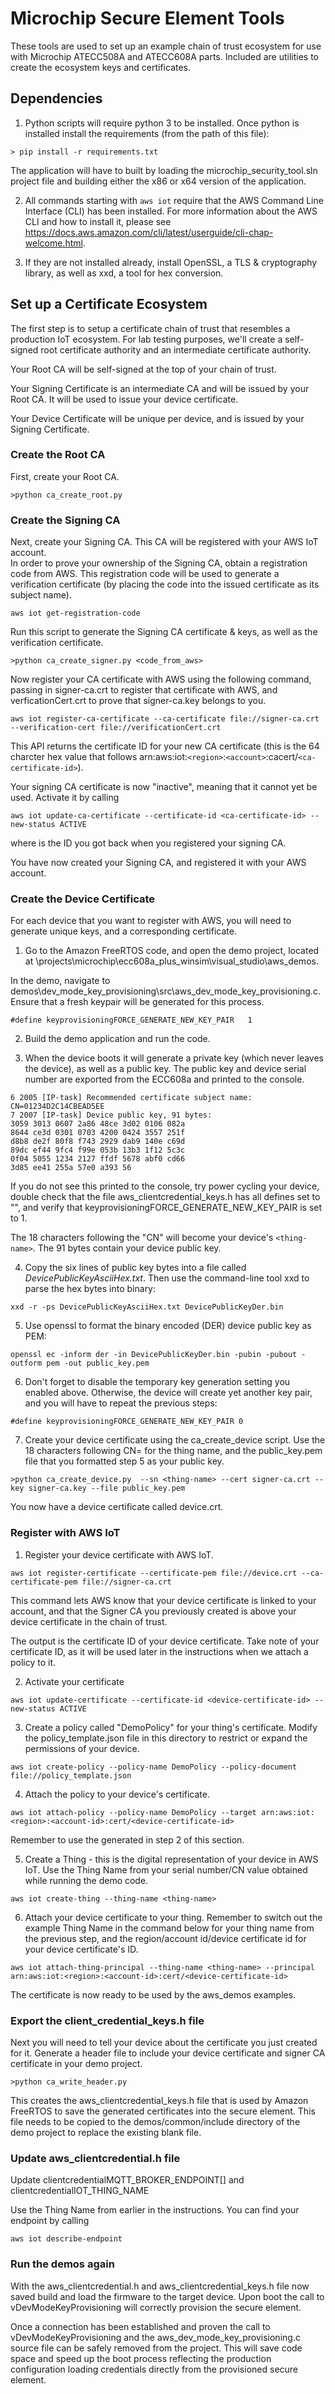 # Microchip Secure Element Tools

These tools are used to set up an example chain of trust ecosystem for use with
Microchip ATECC508A and ATECC608A parts. Included are utilities to create the
ecosystem keys and certificates.

## Dependencies

1) Python scripts will require python 3 to be installed. Once python is installed
install the requirements (from the path of this file):

```
> pip install -r requirements.txt
```

The application will have to built by loading the microchip_security_tool.sln
project file and building either the x86 or x64 version of the application.

2) All commands starting with `aws iot` require that the AWS Command Line Interface (CLI) has been installed.  For more information about the AWS CLI and how to install it, please see
https://docs.aws.amazon.com/cli/latest/userguide/cli-chap-welcome.html.

3) If they are not installed already, install OpenSSL, a TLS & cryptography library, as well as xxd, a tool for hex conversion.

## Set up a Certificate Ecosystem

The first step is to setup a certificate chain of trust that resembles a production IoT ecosystem. For lab testing purposes, we'll create a self-signed root certificate authority and an intermediate certificate authority.

Your Root CA will be self-signed at the top of your chain of trust.  

Your Signing Certificate is an intermediate CA and will be issued by your Root CA.  It will be used to issue your device certificate.

Your Device Certificate will be unique per device, and is issued by your Signing Certificate.

### Create the Root CA
First, create your Root CA.  
```
>python ca_create_root.py 
```

### Create the Signing CA
Next, create your Signing CA.  This CA will be registered with your AWS IoT account.  
In order to prove your ownership of the Signing CA, obtain a registration code from AWS.
This registration code will be used to generate a verification certificate (by placing the code into the issued certificate as its subject name).

```
aws iot get-registration-code
```

Run this script to generate the Signing CA certificate & keys, as well as the verification certificate.

```
>python ca_create_signer.py <code_from_aws>
```

Now register your CA certificate with AWS using the following command, passing in signer-ca.crt to
register that certificate with AWS, and verficationCert.crt to prove that signer-ca.key belongs to you.

```
aws iot register-ca-certificate --ca-certificate file://signer-ca.crt --verification-cert file://verificationCert.crt
```

This API returns the certificate ID for your new CA certificate (this is the 64 charcter hex value that follows arn:aws:iot:`<region>`:`<account>`:cacert/`<ca-certificate-id>`).

Your signing CA certificate is now "inactive", meaning that it cannot yet be used.  Activate it by 
calling 

```
aws iot update-ca-certificate --certificate-id <ca-certificate-id> --new-status ACTIVE
```
where <ca-certificate-id> is the ID you got back when you registered your signing CA.

You have now created your Signing CA, and registered it with your AWS account.

### Create the Device Certificate
For each device that you want to register with AWS, you will need to generate
unique keys, and a corresponding certificate.

1) Go to the Amazon FreeRTOS code, and open the demo project, located at <amazon-freertos-root>\projects\microchip\ecc608a_plus_winsim\visual_studio\aws_demos.

In the demo, navigate to 
demos\dev_mode_key_provisioning\src\aws_dev_mode_key_provisioning.c.  
Ensure that a fresh keypair will be generated for this process.
```
#define keyprovisioningFORCE_GENERATE_NEW_KEY_PAIR   1
```
2) Build the demo application and run the code.

3) When the device boots it will generate a private key (which never leaves the device),
as well as a public key. The public key and device serial number are exported from the 
ECC608a and printed to the console.

```
6 2005 [IP-task] Recommended certificate subject name: CN=01234D2C14CBEAD5EE
7 2007 [IP-task] Device public key, 91 bytes:
3059 3013 0607 2a86 48ce 3d02 0106 082a
8644 ce3d 0301 0703 4200 0424 3557 251f
d8b8 de2f 80f8 f743 2929 dab9 140e c69d
89dc ef44 9fc4 f99e 053b 13b3 1f12 5c3c
0f04 5055 1234 2127 ffdf 5678 abf0 cd66
3d85 ee41 255a 57e0 a393 56
```
If you do not see this printed to the console, try power cycling your device, double
check that the file aws_clientcredential_keys.h has all defines set to "", and verify
that keyprovisioningFORCE_GENERATE_NEW_KEY_PAIR is set to 1.

The 18 characters following the "CN" will become your device's `<thing-name>`.  The 91
bytes contain your device public key.

4) Copy the six lines of public key bytes into a file called *DevicePublicKeyAsciiHex.txt*. 
Then use the command-line tool xxd to parse the hex bytes into binary:

```
xxd -r -ps DevicePublicKeyAsciiHex.txt DevicePublicKeyDer.bin
```

5) Use openssl to format the binary encoded (DER) device public key as PEM:

```
openssl ec -inform der -in DevicePublicKeyDer.bin -pubin -pubout -outform pem -out public_key.pem
```

6) Don't forget to disable the temporary key generation setting you enabled above. 
Otherwise, the device will create yet another key pair, and you will have to repeat the previous steps:

```
#define keyprovisioningFORCE_GENERATE_NEW_KEY_PAIR 0
```
7) Create your device certificate using the ca_create_device script. 
Use the 18 characters following CN= for the thing name, and the public_key.pem file
that you formatted step 5 as your public key.

```
>python ca_create_device.py  --sn <thing-name> --cert signer-ca.crt --key signer-ca.key --file public_key.pem
```

You now have a device certificate called device.crt.


### Register with AWS IoT

1) Register your device certificate with AWS IoT.  
```
aws iot register-certificate --certificate-pem file://device.crt --ca-certificate-pem file://signer-ca.crt
```
This command lets AWS know that your device certificate is linked to your account, and that the Signer CA
you previously created is above your device certificate in the chain of trust.

The output is the certificate ID of your device certificate.  Take note of your certificate
ID, as it will be used later in the instructions when we attach a policy to it.

2) Activate your certificate 
```
aws iot update-certificate --certificate-id <device-certificate-id> --new-status ACTIVE
```

3) Create a policy called "DemoPolicy" for your thing's certificate.
Modify the policy_template.json file in this directory to restrict or expand the permissions of your device.
```
aws iot create-policy --policy-name DemoPolicy --policy-document file://policy_template.json
```

4) Attach the policy to your device's certificate.
```
aws iot attach-policy --policy-name DemoPolicy --target arn:aws:iot:<region>:<account-id>:cert/<device-certificate-id>
```
Remember to use the <device-certificate-id> generated in step 2 of this section.

5) Create a Thing - this is the digital representation of your device in AWS IoT.
Use the Thing Name from your serial number/CN value obtained while running the demo code.

```
aws iot create-thing --thing-name <thing-name>
```

6) Attach your device certificate to your thing.  Remember to switch out the example Thing Name in the command below for your thing name from the previous step, and the region/account
id/device certificate id for your device certificate's ID.
```
aws iot attach-thing-principal --thing-name <thing-name> --principal arn:aws:iot:<region>:<account-id>:cert/<device-certificate-id>
```

The certificate is now ready to be used by the aws_demos examples.

### Export the client_credential_keys.h file
Next you will need to tell your device about the certificate you just created for it.
Generate a header file to include your device certificate and signer CA certificate
in your demo project.
```
>python ca_write_header.py
```

This creates the aws_clientcredential_keys.h file that is used by 
Amazon FreeRTOS to save the generated certificates into the secure element. 
This file needs to be copied to the demos/common/include directory of the 
demo project to replace the existing blank file.

### Update aws_clientcredential.h file
Update clientcredentialMQTT_BROKER_ENDPOINT[] and clientcredentialIOT_THING_NAME

Use the Thing Name from earlier in the instructions.  You can find your endpoint 
by calling
```
aws iot describe-endpoint
```


### Run the demos again

With the aws_clientcredential.h and aws_clientcredential_keys.h file now 
saved build and load the firmware to the target device. Upon boot the call to
vDevModeKeyProvisioning will correctly provision the secure element. 

Once a connection has been established and proven
the call to vDevModeKeyProvisioning and the aws_dev_mode_key_provisioning.c 
source file can be safely removed from the project. This will save code space
and speed up the boot process reflecting the production configuration loading
credentials directly from the provisioned secure element.







